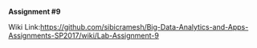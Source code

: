 **Assignment #9**

Wiki Link:https://github.com/sibicramesh/Big-Data-Analytics-and-Apps-Assignments-SP2017/wiki/Lab-Assignment-9
